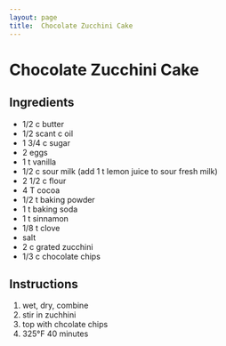 ```yaml
---
layout: page
title:  Chocolate Zucchini Cake
---
```


# Chocolate Zucchini Cake

## Ingredients
- 1/2 c butter
- 1/2 scant c oil
- 1 3/4 c sugar
- 2 eggs
- 1 t vanilla
- 1/2 c sour milk (add 1 t lemon juice to sour fresh milk)
- 2 1/2 c flour
- 4 T cocoa
- 1/2 t baking powder
- 1 t baking soda
- 1 t sinnamon
- 1/8 t clove
- salt
- 2 c grated zucchini
- 1/3 c chocolate chips

## Instructions 
1. wet, dry, combine
1. stir in zuchhini
1. top with chcolate chips
1. 325°F 40 minutes
